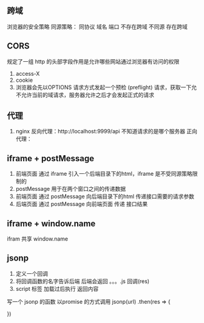 ## 跨域
浏览器的安全策略
同源策略： 同协议 域名 端口 不存在跨域
不同源  存在跨域



## CORS 
  规定了一组 http 的头部字段作用是允许哪些网站通过浏览器有访问的权限

  1. access-X 
  2. cookie
  3. 浏览器会先以OPTIONS 请求方式发起一个预检 (preflight) 请求，获取一下允不允许当前的域请求，服务器允许之后才会发起正式的请求
  

## 代理

  1. nginx 
  反向代理：http://localhost:9999/api 不知道请求的是哪个服务器
  正向代理：

## iframe + postMessage 

  1. 前端页面 通过 iframe 引入一个后端目录下的html，iframe 是不受同源策略限制的
  2. postMessage 用于在两个窗口之间的传递数据
  3. 前端页面 通过 postMessage 向后端目录下的html 传递接口需要的请求参数
  4. 后端页面 通过 postMessage 向前端页面 传递 接口结果

## iframe + window.name
  ifram 共享 window.name 

## jsonp 
  1. 定义一个回调
  2. 将回调函数的名字告诉后端 后端会返回 。。。.js
      回调(res)
  3. script 标签 加载过后执行 返回内容

  写一个 jsonp 的函数 以promise 的方式调用
  jsonp(url)
  .then(res => {
    
  })